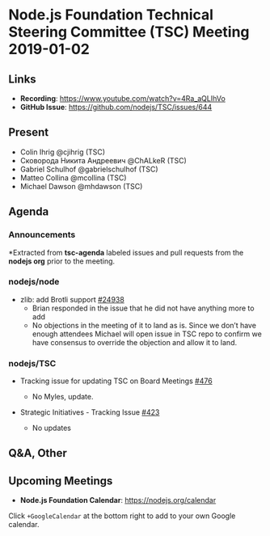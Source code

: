 # Node.js Foundation Technical Steering Committee (TSC) Meeting 2019-01-02

## Links

* **Recording**:  https://www.youtube.com/watch?v=4Ra_aQLIhVo
* **GitHub Issue**: https://github.com/nodejs/TSC/issues/644

## Present

* Colin Ihrig @cjihrig (TSC)
* Сковорода Никита Андреевич @ChALkeR (TSC)
* Gabriel Schulhof @gabrielschulhof (TSC)
* Matteo Collina @mcollina (TSC)
* Michael Dawson @mhdawson (TSC)

## Agenda

### Announcements

*Extracted from **tsc-agenda** labeled issues and pull requests from the **nodejs org** prior to the meeting.

### nodejs/node

* zlib: add Brotli support [#24938](https://github.com/nodejs/node/pull/24938)
  * Brian responded in the issue that he did not have anything more to add
  * No objections in the meeting of it to land as is.  Since we don’t have enough attendees
    Michael will open issue in TSC repo to confirm we have consensus to override the
    objection and allow it to land.

### nodejs/TSC

* Tracking issue for updating TSC on Board Meetings [#476](https://github.com/nodejs/TSC/issues/476)
  * No Myles, update.

* Strategic Initiatives - Tracking Issue [#423](https://github.com/nodejs/TSC/issues/423)
  * No updates

## Q&A, Other

## Upcoming Meetings

* **Node.js Foundation Calendar**: https://nodejs.org/calendar

Click `+GoogleCalendar` at the bottom right to add to your own Google calendar.
